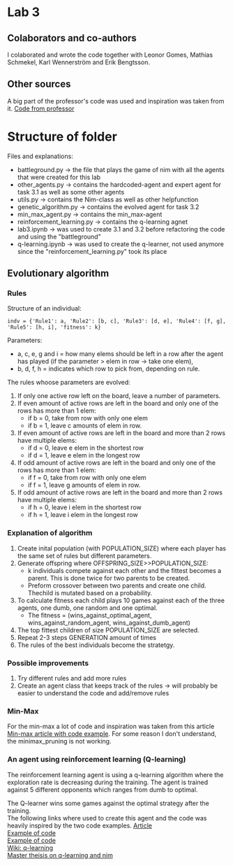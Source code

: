 # Lab 3
## Colaborators and co-authors
I colaborated and wrote the code together with Leonor Gomes, Mathias Schmekel, Karl Wennerström and Erik Bengtsson.

## Other sources
A big part of the professor's code was used and inspiration was taken from it. 
[Code from professor](https://github.com/squillero/computational-intelligence/blob/master/2022-23/lab3_nim.ipynb)

# Structure of folder
Files and explanations:
- battleground.py -> the file that plays the game of nim with all the agents that were created for this lab
- other_agents.py -> contains the hardcoded-agent and expert agent for task 3.1 as well as some other agents
- utils.py -> contains the Nim-class as well as other helpfunction
- genetic_algorithm.py -> contains the evolved agent for task 3.2
- min_max_agent.py -> contains the min_max-agent
- reinforcement_learning.py -> contains the q-learning agnet
- lab3.ipynb -> was used to create 3.1 and 3.2 before refactoring the code and using the "battleground"
- q-learning.ipynb -> was used to create the q-learner, not used anymore since the "reinforcement_learning.py" took its place

## Evolutionary algorithm
### Rules
Structure of an individual:
```
indv = {'Rule1': a, 'Rule2': [b, c], 'Rule3': [d, e], 'Rule4': [f, g], 'Rule5': [h, i], 'fitness': k}
```
 Parameters:
- a, c, e, g and i = how many elems should be left in a row after the agent has played (if the parameter > elem in row -> take one elem),
- b, d, f, h = indicates which row to pick from, depending on rule.

The rules whoose parameters are evolved:
1. If only one active row left on the board, leave a number of parameters.
2. If even amount of active rows are left in the board and only one of the rows has more than 1 elem:
    - if b = 0, take from row with only one elem
    - if b = 1, leave c amounts of elem in row.
3. If even amount of active rows are left in the board and more than 2 rows have multiple elems:
    - if d = 0, leave e elem in the shortest row
    - if d = 1, leave e elem in the longest row
4. If odd amount of active rows are left in the board and only one of the rows has more than 1 elem:
    - if f = 0, take from row with only one elem
    - if f = 1, leave g amounts of elem in row.
5. If odd amount of active rows are left in the board and more than 2 rows have multiple elems:
    - if h = 0, leave i elem in the shortest row
    - if h = 1, leave i elem in the longest row <br />

### Explanation of algorithm
1. Create inital population (with POPULATION_SIZE) where each player has the same set of rules but different parameters.
2. Generate offspring where OFFSPRING_SIZE>>POPULATION_SIZE:
    - k individuals compete against each other and the fittest becomes a parent. This is done twice for two parents to be created.
    - Preform crossover between two parents and create one child. Thechild is mutated based on a probability.
3. To calculate fitness each child plays 10 games against each of the three agents, one dumb, one random and one optimal.
    - The fitness = (wins_against_optimal_agent, wins_against_random_agent, wins_against_dumb_agent)
3. The top fittest children of size POPULATION_SIZE are selected. 
4. Repeat 2-3 steps GENERATION amount of times
5. The rules of the best individuals become the stratetgy.

### Possible improvements
1. Try different rules and add more rules
2. Create an agent class that keeps track of the rules -> will probably be easier to understand the code and add/remove rules

### Min-Max
For the min-max a lot of code and inspiration was taken from this article
[Min-max article with code example](https://realpython.com/python-minimax-nim/). For some reason I don't understand, the minimax_pruning is not working. 

### An agent using reinforcement learning (Q-learning)
The reinforcement learning agent is using a q-learning algorithm where the exploration rate is decreasing during the training. The agent is trained against 5 different opponents which ranges from dumb to optimal. <br />

The Q-learner wins some games against the optimal strategy after the training. <br />
The following links where used to create this agent and the code was heavily inspired by the two code examples.
[Article](https://andrewrowell.blog/2020/05/19/q-learning-nim-with-python/) <br />
[Example of code](https://github.com/abelmariam/nimPy/blob/master/Agent.py) <br />
[Example of code](https://github.com/abelmariam/nimPy) <br />
[Wiki: q-learning](https://en.wikipedia.org/wiki/Q-learning)<br />
[Master theisis on q-learning and nim](https://www.csc.kth.se/utbildning/kth/kurser/DD143X/dkand11/Group6Lars/erik.jarleberg.report.pdf)<br />